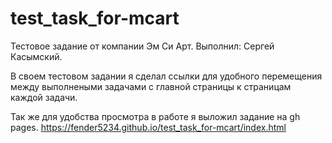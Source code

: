 # test_task_for-mcart
Тестовое задание от компании  Эм Си Арт. 
Выполнил: Сергей Касымский.

В своем тестовом задании я сделал ссылки для удобного перемещения между выполнеными задачами с главной страницы к страницам каждой задачи. 

Так же для удобства просмотра  в работе я выложил задание на gh pages.
https://fender5234.github.io/test_task_for-mcart/index.html
